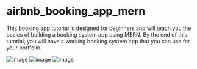 # airbnb_booking_app_mern

This booking app tutorial is designed for beginners and will teach you the basics of building a booking system app using MERN. By the end of this tutorial, you will have a working booking system app that you can use for your portfolio.

![image](https://user-images.githubusercontent.com/52524133/220839667-3adca244-1b80-4fb7-b84d-87653c2c13ef.png)
![image](https://user-images.githubusercontent.com/52524133/220839868-52d3c03b-4c46-4d5e-a72a-5ee94e79372a.png)
![image](https://user-images.githubusercontent.com/52524133/220839926-8d29ca41-98f3-487e-806d-a967d8576f94.png)
